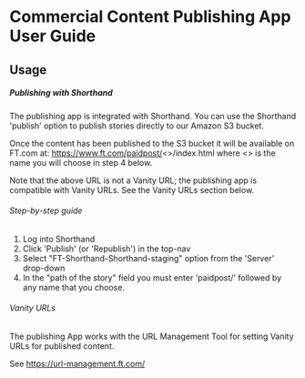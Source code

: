# Commercial Content Publishing App User Guide

## Usage

##### Publishing with Shorthand

The publishing app is integrated with Shorthand. You can use the Shorthand 'publish' option to publish stories directly to our Amazon S3 bucket.

Once the content has been published to the S3 bucket it will be available on FT.com at: https://www.ft.com/paidpost/<<folder-name>>/index.html where <<folder-name>> is the name you will choose in step 4 below.

Note that the above URL is not a Vanity URL; the publishing app is  compatible with Vanity URLs. See the Vanity URLs section below.

###### Step-by-step guide

1. Log into Shorthand
2. Click 'Publish' (or 'Republish') in the top-nav
3. Select "FT-Shorthand-Shorthand-staging" option from the 'Server' drop-down
4. In the "path of the story" field you must enter 'paidpost/' followed by any name that you choose.


###### Vanity URLs

The publishing App works with the URL Management Tool for setting Vanity URLs for published content.

See https://url-management.ft.com/
